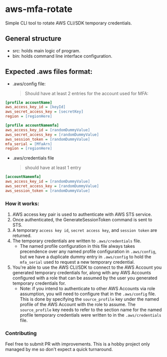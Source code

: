 # aws-mfa-rotate
Simple CLI tool to rotate AWS CLI/SDK temporary credentials.

## General structure
- src: holds main logic of program.
- bin: holds command line interface configuration.

## Expected .aws files format:
- .aws/config file:
    > Should have at least 2 entries for the account used for MFA:

```ini
[profile accountName]
aws_access_key_id = [keyId]
aws_secret_access_key = [secretKey]
region = [regionHere]

[profile accountNamemfa]
aws_access_key_id = [randomDummyValue]
aws_secret_access_key = [randomDummyValue]
aws_session_token = [randomDummyValue]
mfa_serial = [MfaArn]
region = [regionHere]
```

- .aws/credentials file
    > should have at least 1 entry

```ini
[accountNamemfa]
aws_access_key_id = [randomDummyValue]
aws_secret_access_key = [randomDummyValue]
aws_session_token = [randomDummyValue]
```

### How it works:
1. AWS access key pair is used to authenticate with AWS STS service.
2. Once authenticated, the GenerateSessionToken command is sent to STS.
3. A temporary `access key id`, `secret access key`, and `session token` are returned.
4. The temporary credentials are written to `.aws/credentials` file.
    - The named profile configuration in this file always takes precendence over
    any named profile configuration in `.aws/config`, but we have a duplicate dummy
    entry in `.aws/config` to hold the `mfa_serial` used to request a new temporary
    credential.
5. You're able to use the AWS CLI/SDK to connect to the AWS Account you generated
   temporary credentials for, along with any AWS Accounts configured with a role
   that can be assumed by the user you generated temporary credentials for.
   - Note: if you intend to authenticate to other AWS Accounts via role assumption,
   you will need to configure that in the `.aws/config` file. This is done by specifying
   the `source_profile` key under the named profile of the AWS Account with the role
   to assume. The `source_profile` key needs to refer to the section name for the named profile
   temporary credentials were written to in the `.aws/credentials` file.

### Contributing
Feel free to submit PR with improvements. This is a hobby project only managed by me so don't expect a quick turnaround.
